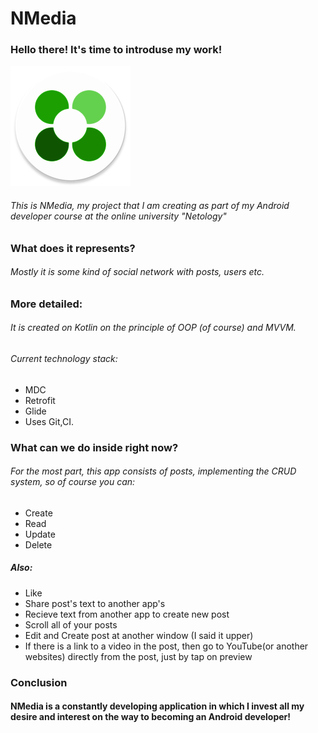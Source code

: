 # NMedia
### Hello there! It's time to introduse my work!

![NMedia](https://github.com/h-0-m-e/NMedia/blob/main/app/src/main/res/mipmap-xxxhdpi/ic_launcher_round.png)

###### This is NMedia, my project that I am creating as part of my Android developer course at the online university "Netology"

### What does it represents?
###### Mostly it is some kind of social network with posts, users etc.

### More detailed:
###### It is created on Kotlin on the principle of OOP (of course) and MVVM.
###### Current technology stack: 
- MDC
- Retrofit
- Glide
- Uses Git,CI.

### What can we do inside right now?
###### For the most part, this app consists of posts, implementing the CRUD system, so of course you can:
- Create
- Read
- Update
- Delete
##### Also:
- Like
- Share post's text to another app's
- Recieve text from another app to create new post
- Scroll all of your posts
- Edit and Create post at another window (I said it upper)
- If there is a link to a video in the post, then go to YouTube(or another websites) directly from the post, just by tap on preview

### Conclusion
#### NMedia is a constantly developing application in which I invest all my desire and interest on the way to becoming an Android developer!
